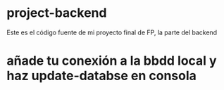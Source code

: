 # project-backend
Este es el código fuente de mi proyecto final de FP, la parte del backend
# añade tu conexión a la bbdd local y haz update-databse en consola
